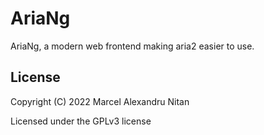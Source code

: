 # AriaNg

AriaNg, a modern web frontend making aria2 easier to use.

## License

Copyright (C) 2022  Marcel Alexandru Nitan

Licensed under the GPLv3 license
